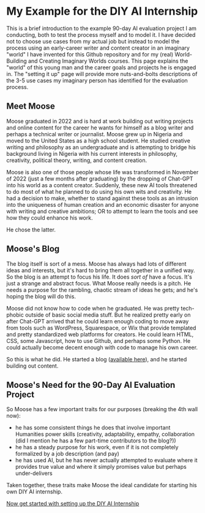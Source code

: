# My Example for the DIY AI Internship

This is a brief introduction to the example 90-day AI evaluation project I am conducting, both to test the process myself and to model it. I have decided not to choose use cases from my actual job but instead to model the process using an early-career writer and content creator in an imaginary "world" I have invented for this Github repository and for my (real) World-Building and Creating Imaginary Worlds courses. This page explains the "world" of this young man and the career goals and projects he is engaged in. The "setting it up" page will provide more nuts-and-bolts descriptions of the 3-5 use cases my imaginary person has identified for the evaluation process.

## Meet Moose

Moose graduated in 2022 and is hard at work building out writing projects and online content for the career he wants for himself as a blog writer and perhaps a technical writer or  journalist. Moose grew up in Nigeria and moved to the United States as a high school student. He studied creative writing and philosophy as an undergraduate and is attempting to bridge his background living in Nigeria with his current interests in philosophy, creativity, political theory, writing, and content creation.

Moose is also one of those people whose life was transformed in November of 2022 (just a few months after graduating) by the dropping of Chat-GPT into his world as a content creator. Suddenly, these new AI tools threatened to do most of what he planned to do using his own wits and creativity. He had a decision to make, whether to stand against these tools as an intrusion into the uniqueness of human creation and an economic disaster for anyone with writing and creative ambitions; OR to attempt to learn the tools and see how they could enhance his work.

He chose the latter.

## Moose's Blog

The blog itself is sort of a mess. Moose has always had lots of different ideas and interests, but it's hard to bring them all together in a unified way. So the blog is an attempt to focus his life. It does _sort of_ have a focus. It's just a strange and abstract focus. What Moose really needs is a pitch. He needs a purpose for the rambling, chaotic stream of ideas he gets; and he's hoping the blog will do this.

Moose did not know how to code when he graduated. He was pretty tech-phobic outside of basic social media stuff. But he realized pretty early on after Chat-GPT arrived that he could learn enough coding to move away from tools such as WordPress, Squarespace, or Wix that provide templated and pretty standardized web platforms for creators. He could learn HTML, CSS, some Javascript, how to use Github, and perhaps some Python. He could actually become decent enough with code to manage his own career.

So this is what he did. He started a blog ([available here](https://www.buildlittleworlds.com/)), and he started building out content.

## Moose's Need for the 90-Day AI Evaluation Project

So Moose has a few important traits for our purposes (breaking the 4th wall now):

- he has some consistent things he does that involve important Humanities power skills (creativity, adaptability, empathy, collaboration (did I mention he has a few part-time contributors to the blog?))
- he has a steady purpose for his work, even if it is not completely formalized by a job description (and pay)
- he has used AI, but he has never actually attempted to evaluate where it provides true value and where it simply promises value but perhaps under-delivers

Taken together, these traits make Moose the ideal candidate for starting his own DIY AI internship.

[Now get started with setting up the DIY AI Internship](setting-it-up.md)
